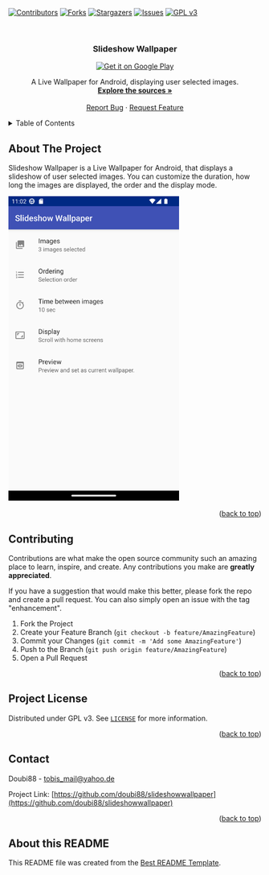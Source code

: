 <!-- Improved compatibility of back to top link: See: https://github.com/othneildrew/Best-README-Template/pull/73 -->
<a name="readme-top"></a>
<!--
*** Thanks for checking out the Best-README-Template. If you have a suggestion
*** that would make this better, please fork the repo and create a pull request
*** or simply open an issue with the tag "enhancement".
*** Don't forget to give the project a star!
*** Thanks again! Now go create something AMAZING! :D
-->



<!-- PROJECT SHIELDS -->
<!--
*** I'm using markdown "reference style" links for readability.
*** Reference links are enclosed in brackets [ ] instead of parentheses ( ).
*** See the bottom of this document for the declaration of the reference variables
*** for contributors-url, forks-url, etc. This is an optional, concise syntax you may use.
*** https://www.markdownguide.org/basic-syntax/#reference-style-links
-->
[![Contributors][contributors-shield]][contributors-url]
[![Forks][forks-shield]][forks-url]
[![Stargazers][stars-shield]][stars-url]
[![Issues][issues-shield]][issues-url]
[![GPL v3][license-shield]][license-url]

<!-- PROJECT LOGO -->
<br />
<div align="center">

<h3 align="center">Slideshow Wallpaper</h3>
  
  <p align="center"><a href='https://play.google.com/store/apps/details?id=io.github.doubi88.slideshowwallpaper'><img height="125" alt='Get it on Google Play' src='https://play.google.com/intl/en_us/badges/static/images/badges/en_badge_web_generic.png'/></a></p>

  <p align="center">
    A Live Wallpaper for Android, displaying user selected images.
    <br />
    <a href="https://github.com/doubi88/SlideshowWallpaper"><strong>Explore the sources »</strong></a>
    <br />
    <br />
    <a href="https://github.com/doubi88/slideshowwallpaper/issues">Report Bug</a>
    ·
    <a href="https://github.com/doubi88/slideshowwallpaper/issues">Request Feature</a>
  </p>
</div>



<!-- TABLE OF CONTENTS -->
<details>
  <summary>Table of Contents</summary>
  <ol>
    <li>
      <a href="#about-the-project">About The Project</a>
    </li>
    <li><a href="#contributing">Contributing</a></li>
    <li><a href="#project-license">Project License</a></li>
    <li><a href="#contact">Contact</a></li>
    <li><a href="#about-this-readme">About this README</a></li>
  </ol>
</details>



<!-- ABOUT THE PROJECT -->
## About The Project

Slideshow Wallpaper is a Live Wallpaper for Android, that displays a slideshow of user selected images. You can customize the duration, how long the images are displayed, the order and the display mode.

<img src="docs/images/screenshot.png" height="605">

<p align="right">(<a href="#readme-top">back to top</a>)</p>

<!-- CONTRIBUTING -->
## Contributing

Contributions are what make the open source community such an amazing place to learn, inspire, and create. Any contributions you make are **greatly appreciated**.

If you have a suggestion that would make this better, please fork the repo and create a pull request. You can also simply open an issue with the tag "enhancement".

1. Fork the Project
2. Create your Feature Branch (`git checkout -b feature/AmazingFeature`)
3. Commit your Changes (`git commit -m 'Add some AmazingFeature'`)
4. Push to the Branch (`git push origin feature/AmazingFeature`)
5. Open a Pull Request

<p align="right">(<a href="#readme-top">back to top</a>)</p>


<!-- LICENSE -->
## Project License

Distributed under GPL v3. See [`LICENSE`][license-url] for more information.

<p align="right">(<a href="#readme-top">back to top</a>)</p>



<!-- CONTACT -->
## Contact

Doubi88 - tobis_mail@yahoo.de

Project Link: [https://github.com/doubi88/slideshowwallpaper](https://github.com/doubi88/slideshowwallpaper)

<p align="right">(<a href="#readme-top">back to top</a>)</p>

## About this README
This README file was created from the [Best README Template](https://github.com/othneildrew/Best-README-Template).

<!-- MARKDOWN LINKS & IMAGES -->
<!-- https://www.markdownguide.org/basic-syntax/#reference-style-links -->
[android-studio-url]: https://developer.android.com/studio
[contributors-shield]: https://img.shields.io/github/contributors/doubi88/slideshowwallpaper.svg?style=for-the-badge
[contributors-url]: https://github.com/doubi88/slideshowwallpaper/graphs/contributors
[forks-shield]: https://img.shields.io/github/forks/doubi88/slideshowwallpaper.svg?style=for-the-badge
[forks-url]: https://github.com/doubi88/slideshowwallpaper/network/members
[stars-shield]: https://img.shields.io/github/stars/doubi88/slideshowwallpaper.svg?style=for-the-badge
[stars-url]: https://github.com/doubi88/slideshowwallpaper/stargazers
[issues-shield]: https://img.shields.io/github/issues/doubi88/slideshowwallpaper.svg?style=for-the-badge
[issues-url]: https://github.com/doubi88/slideshowwallpaper/issues
[license-shield]: https://img.shields.io/github/license/doubi88/slideshowwallpaper.svg?style=for-the-badge
[license-url]: https://github.com/doubi88/slideshowwallpaper/blob/master/LICENSE
